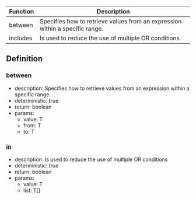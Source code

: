 |Function    |Description                                   |
|------------|----------------------------------------------|
|between|Specifies how to retrieve values from an expression within a specific range.|
|includes|Is used to reduce the use of multiple OR conditions|

## Definition

### between

- description: Specifies how to retrieve values from an expression within a specific range.
- deterministic: true
- return: boolean
- params:
	- value: T
	- from: T
	- to: T

### in

- description: Is used to reduce the use of multiple OR conditions
- deterministic: true
- return: boolean
- params:
	- value: T
	- list: T[]
